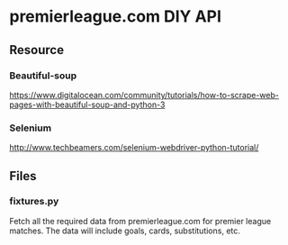 # premierleague.com DIY API

## Resource
### Beautiful-soup
https://www.digitalocean.com/community/tutorials/how-to-scrape-web-pages-with-beautiful-soup-and-python-3
### Selenium
http://www.techbeamers.com/selenium-webdriver-python-tutorial/

## Files
### fixtures.py
Fetch all the required data from premierleague.com for premier league matches. The data will include goals, cards, substitutions, etc.
